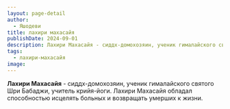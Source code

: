 ```yaml
---
layout: page-detail
author:
  - Яшодеви
title: лахири махасайя
publishDate: 2024-09-01
description: Лахири Махасайя - сиддх-домохозяин, ученик гималайского святого Шри Бабаджи, учитель крийя-йоги. Лахири Махасайя обладал способностью исцелять больных и возвращать умерших к жизни.
tags:
  - лахири-махасайя
image:
---
```

**Лахири Махасайя** - сиддх-домохозяин, ученик гималайского святого Шри Бабаджи, учитель крийя-йоги. Лахири Махасайя обладал способностью исцелять больных и возвращать умерших к жизни.

